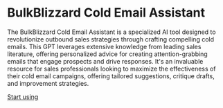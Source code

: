 # BulkBlizzard Cold Email Assistant

The BulkBlizzard Cold Email Assistant is a specialized AI tool designed to revolutionize outbound sales strategies through crafting compelling cold emails. This GPT leverages extensive knowledge from leading sales literature, offering personalized advice for creating attention-grabbing emails that engage prospects and drive responses. It's an invaluable resource for sales professionals looking to maximize the effectiveness of their cold email campaigns, offering tailored suggestions, critique drafts, and improvement strategies.

[Start using](https://chat.openai.com/g/g-PuRr72S9C)